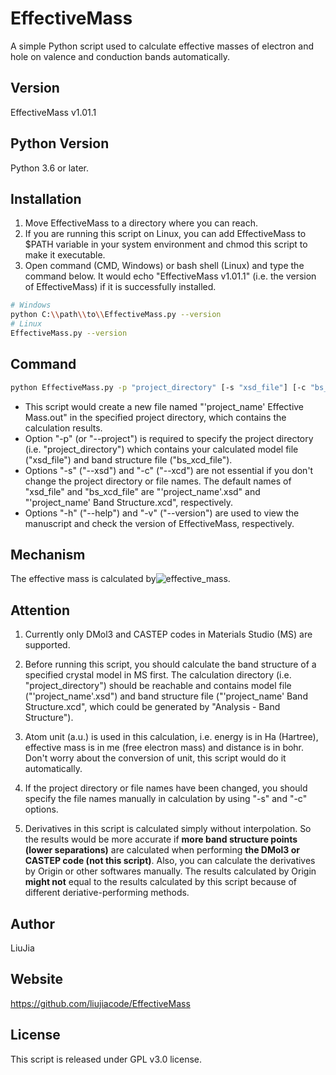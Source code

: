 # EffectiveMass
A simple Python script used to calculate effective masses of electron and hole on valence and conduction bands automatically.

## Version
EffectiveMass v1.01.1

## Python Version
Python 3.6 or later.

## Installation
1. Move EffectiveMass to a directory where you can reach.
2. If you are running this script on Linux, you can add EffectiveMass to $PATH variable in your system environment and chmod this script to make it executable.
3. Open command (CMD, Windows) or bash shell (Linux) and type the command below. It would echo "EffectiveMass v1.01.1" (i.e. the version of EffectiveMass) if it is successfully installed.
```Bash
# Windows
python C:\\path\\to\\EffectiveMass.py --version
# Linux
EffectiveMass.py --version
``` 

## Command
```bash
python EffectiveMass.py -p "project_directory" [-s "xsd_file"] [-c "bs_xcd_file"] [-h] [-v]
```
* This script would create a new file named "'project_name' Effective Mass.out" in the specified project directory, which contains the calculation results.
* Option "-p" (or "--project") is required to specify the project directory (i.e. "project_directory") which contains your calculated model file ("xsd_file") and band structure file ("bs_xcd_file").
* Options "-s" ("--xsd") and "-c" ("--xcd") are not essential if you don't change the project directory or file names. The default names of "xsd_file" and "bs_xcd_file" are "'project_name'.xsd" and "'project_name' Band Structure.xcd", respectively.
* Options "-h" ("--help") and "-v" ("--version") are used to view the manuscript and check the version of EffectiveMass, respectively.

## Mechanism
The effective mass is calculated by![effective_mass](https://github.com/liujiacode/EffectiveMass/blob/master/figures/effective_mass.jpg).

## Attention
1. Currently only DMol3 and CASTEP codes in Materials Studio (MS) are supported.

2. Before running this script, you should calculate the band structure of a specified crystal model in MS first. The calculation directory (i.e. "project_directory") should be reachable and contains model file ("'project_name'.xsd") and band structure file ("'project_name' Band Structure.xcd", which could be generated by "Analysis - Band Structure").

3. Atom unit (a.u.) is used in this calculation, i.e. energy is in Ha (Hartree), effective mass is in me (free electron mass) and distance is in bohr. Don't worry about the conversion of unit, this script would do it automatically.

3. If the project directory or file names have been changed, you should specify the file names manually in calculation by using "-s" and "-c" options.

4. Derivatives in this script is calculated simply without interpolation. So the results would be more accurate if **more band structure points (lower separations)** are calculated when performing **the DMol3 or CASTEP code (not this script)**. Also, you can calculate the derivatives by Origin or other softwares manually. The results calculated by Origin **might not** equal to the results calculated by this script because of different deriative-performing methods.

## Author
LiuJia

## Website
https://github.com/liujiacode/EffectiveMass

## License
This script is released under GPL v3.0 license.
